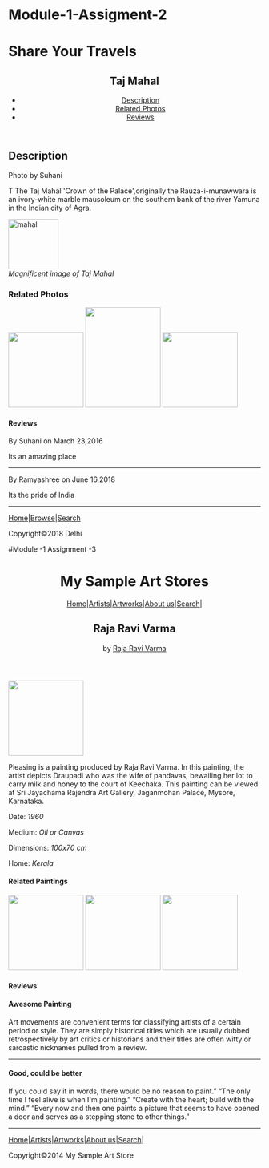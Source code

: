 # Module-1-Assigment-2
<!DOCTYPE html>
<html>
  <head>
    <meta charset="utf-8">
    <meta name="viewport" content="width=device-width">
    <title>Module-1 Assignment - 2</title>
    <link href="style.css" rel="stylesheet" type="text/css" />
  </head>
 
  <body>
   <h1>Share Your Travels</h1>
  <header>
   <h2>Taj Mahal</h2>
    <nav role="navigation">
      <ul>
        <li><a href=:"">Description</a></li>
        <li><a href=:"">Related Photos</a></li>
        <li><a href=:"">Reviews</a></li>
      </ul>
    </nav>
  </header>
  <h2>Description</h2>
  <section>
    <p>Photo by Suhani</p>
     <p>T The Taj Mahal 'Crown of the Palace',originally the Rauza-i-munawwara is an ivory-white marble mausoleum on the southern bank of the river Yamuna in the Indian city of Agra.</p>
     <img src="https://th.bing.com/th/id/OIP.tBJYZoLDm8Xruq1L0Ma8fgHaFD?w=244&h=180&c=7&o=5&pid=1.7" height="100px" width="100px" alt="mahal">
     <figcaption><i>Magnificent image of Taj Mahal</i></figcaption>
    </section>
   <h3>Related Photos</h3>
   <img src="https://th.bing.com/th?q=Taj+Mahal+Gate&w=120&h=120&c=1&rs=1&qlt=90&cb=1&pid=InlineBlock&mkt=en-IN&adlt=moderate&t=1&mw=247" height="150px" width="150px" >
   <img src="https://th.bing.com/th?q=Inside+of+Taj+Mahal&w=120&h=120&c=1&rs=1&qlt=90&cb=1&pid=InlineBlock&mkt=en-IN&adlt=moderate&t=1&mw=247" height="200px" width="150px" >
   <img src="https://th.bing.com/th?q=Taj+Mahal+Gardens&w=120&h=120&c=1&rs=1&qlt=90&cb=1&pid=InlineBlock&mkt=en-IN&adlt=moderate&t=1&mw=247" height="150px" width="150px" >
  <h4>Reviews</h4> 
  <p> By Suhani on March 23,2016</p>
  <p>Its an amazing place</p>
  <hr>
  <p>By Ramyashree on June 16,2018</p>
  <p>Its the pride of India</p>
  <hr>  
  <p><a href="">Home</a>|<a href=""">Browse</a>|<a href="">Search</a></p>
  <footer>
    <p>Copyright&copy;2018 Delhi</p>
  </footer>
</body>
</html>


#Module -1 Assignment -3
<!DOCTYPE html>
<html>
  <head>
    <meta charset="utf-8">
    <meta name="viewport" content="width=device-width">
    <title>Module -1 Assignment -3</title>
    <link href="style.css" rel="stylesheet" type="text/css" />
  </head>
  <body>
    <header>
       <h1>My Sample Art Stores</h1>
       <p><a href="">Home</a>|<a href="">Artists</a>|<a href="">Artworks</a>|<a href="">About us</a>|<a href="">Search</a>|<p>
      <h2>Raja Ravi Varma</h2>
      <nav role="navigation">
        <p>by <a href="">Raja Ravi Varma</p></a>
      </nav>
    </header>
    <img src="https://th.bing.com/th/id/OIP.mz-XIWcSgW_as9wrAVxp-wHaLf?w=182&h=283&c=7&o=5&pid=1.7" height="150" width="150"/>
    <p>Pleasing is a painting produced by Raja Ravi Varma. In this painting, the artist depicts Draupadi who was the wife of pandavas, bewailing her lot to carry milk and honey to the court of Keechaka. This painting can be viewed at Sri Jayachama Rajendra Art Gallery, Jaganmohan Palace, Mysore, Karnataka.</p>
    <p>Date: <i>1960</i></p>
    <p>Medium: <i>Oil or Canvas</i></p>
    <p>Dimensions: <i>100x70 cm</i></p>
    <p>Home: <i>Kerala</i></p>
    <h4>Related Paintings</h4>
    <img src="https://th.bing.com/th/id/OIP.ms0_AABakZria4HhyKiVxwHaJO?w=182&h=226&c=7&o=5&pid=1.7" height="150px" width="150px" />
    <img src="https://th.bing.com/th/id/OIP.8CbKm2WyPhLagIP8ZeUYPAHaNK?w=182&h=324&c=7&o=5&pid=1.7" height="150px" width="150px"/>
    <img src="https://th.bing.com/th/id/OIP.pus9m9TQlolDy1hINR30vAHaKU?w=182&h=254&c=7&o=5&pid=1.7" height="150px" width="150px"/>
    <h4>Reviews</h4>
    <h4>Awesome Painting</h4>
    <p>Art movements are convenient terms for classifying artists of a certain period or style. They are simply historical titles which are usually dubbed retrospectively by art critics or historians and their titles are often witty or sarcastic nicknames pulled from a review.</p>
    <hr>
    <h4>Good, could be better</h4>
    <p>If you could say it in words, there would be no reason to paint.” “The only time I feel alive is when I'm painting.” “Create with the heart; build with the mind.” “Every now and then one paints a picture that seems to have opened a door and serves as a stepping stone to other things.”</p>
    <hr>
    <p><a href="">Home</a>|<a href="">Artists</a>|<a href="">Artworks</a>|<a href="">About us</a>|<a href="">Search</a>|<p>
      <footer>
        <p>Copyright&copy;2014 My Sample Art Store</p>
      </footer>
   </body>
</html>
